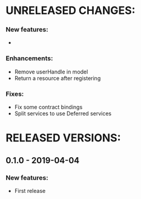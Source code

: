 # UNRELEASED CHANGES:

### New features:
*

### Enhancements:
* Remove userHandle in model
* Return a resource after registering

### Fixes:
* Fix some contract bindings
* Split services to use Deferred services

# RELEASED VERSIONS:

## 0.1.0 - 2019-04-04
 ### New features:
  * First release
